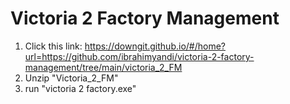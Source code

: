 # Victoria 2 Factory Management
1. Click this link: https://downgit.github.io/#/home?url=https://github.com/ibrahimyandi/victoria-2-factory-management/tree/main/victoria_2_FM
2. Unzip "Victoria_2_FM"
3. run "victoria 2 factory.exe"
